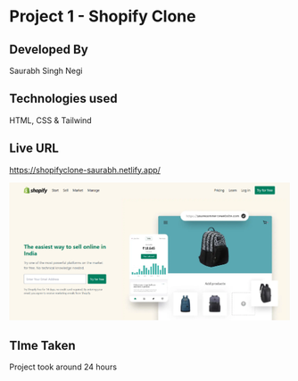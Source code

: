 # Project 1 - Shopify Clone

## Developed By  
Saurabh Singh Negi

## Technologies used  
HTML, CSS & Tailwind

## Live URL
https://shopifyclone-saurabh.netlify.app/

![image](./final_look.png) 

## TIme Taken

Project took around 24 hours